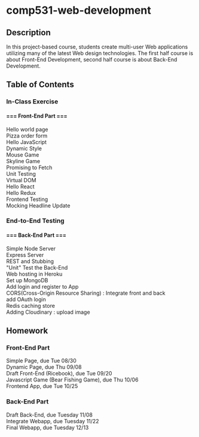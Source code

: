 # comp531-web-development

## Description
In this project-based course, students create multi-user Web applications utilizing many of the latest Web design technologies. The first half course is about Front-End Development, second half course is about Back-End Development.

## Table of Contents
### In-Class Exercise
#### === Front-End Part ===

Hello world page  
Pizza order form  
Hello JavaScript  
Dynamic Style  
Mouse Game  
Skyline Game  
Promising to Fetch  
Unit Testing  
Virtual DOM  
Hello React  
Hello Redux  
Frontend Testing  
Mocking Headline Update  
### End-to-End Testing
#### === Back-End Part ===

Simple Node Server  
Express Server  
REST and Stubbing  
"Unit" Test the Back-End  
Web hosting in Heroku  
Set up MongoDB  
Add login and register to App  
CORS(Cross-Origin Resource Sharing) : Integrate front and back  
add OAuth login  
Redis caching store  
Adding Cloudinary : upload image  
## Homework
### Front-End Part
Simple Page, due Tue 08/30  
Dynamic Page, due Thu 09/08  
Draft Front-End (Ricebook), due Tue 09/20  
Javascript Game (Bear Fishing Game), due Thu 10/06  
Frontend App, due Tue 10/25  
### Back-End Part
Draft Back-End, due Tuesday 11/08  
Integrate Webapp, due Tuesday 11/22  
Final Webapp, due Tuesday 12/13  
